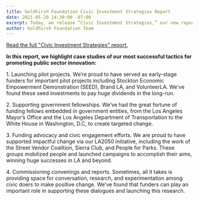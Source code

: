 ```yaml
---
title: Goldhirsh Foundation Civic Investment Strategies Report
date: 2021-05-20 14:30:00 -07:00
excerpt: Today, we release “Civic Investment Strategies,” our new report highlighting the tactics and strategies that have proven most successful for us in supporting civic progress.
author: Goldhirsh Foundation Team
---
```


[Read the full "Civic Investment Strategies" report.](https://www.dropbox.com/s/7dxxl6jb9x4hney/Goldhirsh%20Foundation%20Civic%20Investment%20Strategies%20Report.pdf?dl=0)

<!-- SHIM: Avoid multiple columns -->
<p style="display: none"></p><p style="display: none"></p><p style="display: none"></p><p style="display: none"></p>

**In this report, we highlight case studies of our most successful tactics for promoting public sector innovation:**

<p class="shim-paragraph-after-short-paragraph">
  1. Launching pilot projects. We’re proud to have served as early-stage funders for important pilot projects including Stockton Economic Empowerment Demonstration (SEED), Brand LA, and VolunteerLA. We’ve found these seed investments to pay huge dividends in the long-run.

<p class="shim-paragraph-after-short-paragraph">
  2. Supporting government fellowships. We’ve had the great fortune of funding fellows embedded in government entities, from the Los Angeles Mayor’s Office and the Los Angeles Department of Transportation to the White House in Washington, D.C, to create targeted change.

<p class="shim-paragraph-after-short-paragraph">
  3. Funding advocacy and civic engagement efforts. We are proud to have supported impactful change via our LA2050 initiative, including the work of the Street Vendor Coalition, Sierra Club, and People for Parks. These groups mobilized people and launched campaigns to accomplish their aims, winning huge successes in LA and beyond.

<p class="shim-paragraph-after-short-paragraph">
  4. Commissioning convenings and reports. Sometimes, all it takes is providing space for conversation, research, and experimentation among civic doers to make positive change. We’ve found that funders can play an important role in supporting these dialogues and launching this research.  

<p class="shim-paragraph-after-short-paragraph"> 
